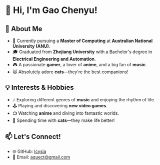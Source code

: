 # 👋 Hi, I'm Gao Chenyu!

## 🎨 About Me  
- 🏫 Currently pursuing a **Master of Computing** at **Australian National University (ANU)**.  
- 🎓 Graduated from **Zhejiang University** with a Bachelor's degree in **Electrical Engineering and Automation**.  
- 🎮 A passionate **gamer**, a lover of **anime**, and a big fan of **music**.  
- 🐱 Absolutely adore **cats**—they're the best companions!  

## 💡 Interests & Hobbies  
- 🎶 Exploring different genres of **music** and enjoying the rhythm of life.  
- 🕹️ Playing and discovering **new video games**.  
- 📺 Watching **anime** and diving into fantastic worlds.  
- 🐾 Spending time with **cats**—they make life better!  

## 📫 Let's Connect!  
- 🌐 GitHub: [Icysia](https://github.com/Icysia)  
- 📧 Email: [aquect@gmail.com](mailto:aquect@gmail.com)  
